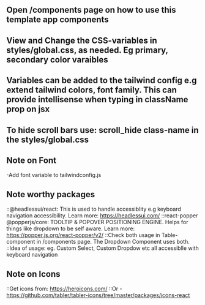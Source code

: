 ## Open /components page on how to use this template app components

## View and Change the CSS-variables in styles/global.css, as needed. Eg primary, secondary color varaibles

## Variables can be added to the tailwind config e.g extend tailwind colors, font family. This can provide intellisense when typing in className prop on jsx

<!-- ## Change the default text color of app in global.css in tailwind @layer base body{}::: Chaning the css default text color in the :root{} selector -->

## To hide scroll bars use: scroll_hide class-name in the styles/global.css

## Note on Font

-Add font variable to tailwindconfig.js

## Note worthy packages

::@headlessui/react: This is used to handle accessiblity e.g keyboard navigation accessibility. Learn more: https://headlessui.com/
::react-popper @popperjs/core: TOOLTIP & POPOVER POSITIONING ENGINE. Helps for things like dropdown to be self aware. Learn more: https://popper.js.org/react-popper/v2/
::Check both usage in Table-component in /components page. The Dropdown Component uses both.
::Idea of usage: eg. Custom Select, Custom Dropdow etc all accessiblle with keyboard navigation

## Note on Icons

::Get icons from: https://heroicons.com/
::Or - https://github.com/tabler/tabler-icons/tree/master/packages/icons-react
